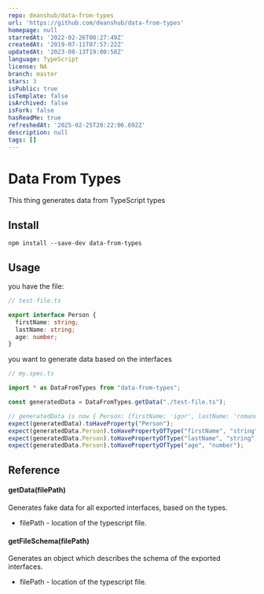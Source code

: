 ```yaml
---
repo: deanshub/data-from-types
url: 'https://github.com/deanshub/data-from-types'
homepage: null
starredAt: '2022-02-26T00:27:49Z'
createdAt: '2019-07-11T07:57:22Z'
updatedAt: '2023-08-13T19:00:58Z'
language: TypeScript
license: NA
branch: master
stars: 3
isPublic: true
isTemplate: false
isArchived: false
isFork: false
hasReadMe: true
refreshedAt: '2025-02-25T20:22:06.692Z'
description: null
tags: []
---
```


# Data From Types

This thing generates data from TypeScript types

## Install

`npm install --save-dev data-from-types`

## Usage

you have the file:

```ts
// test-file.ts

export interface Person {
  firstName: string;
  lastName: string;
  age: number;
}
```

you want to generate data based on the interfaces

```ts
// my.spec.ts

import * as DataFromTypes from "data-from-types";

const generatedData = DataFromTypes.getData("./test-file.ts");

// generatedData is now { Person: {firstName: 'igor', lastName: 'romanov', age: 12}}
expect(generatedData).toHaveProperty("Person");
expect(generatedData.Person).toHavePropertyOfType("firstName", "string");
expect(generatedData.Person).toHavePropertyOfType("lastName", "string");
expect(generatedData.Person).toHavePropertyOfType("age", "number");
```

## Reference

#### getData(filePath)

Generates fake data for all exported interfaces, based on the types.

- filePath - location of the typescript file.

#### getFileSchema(filePath)

Generates an object which describes the schema of the exported interfaces.

- filePath - location of the typescript file.
